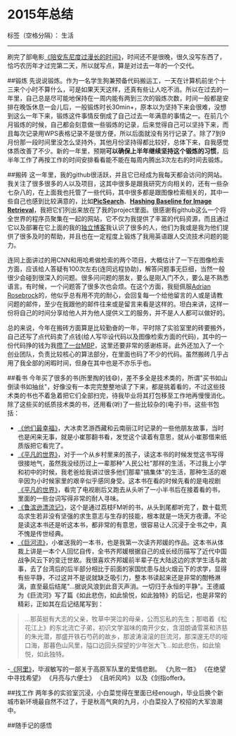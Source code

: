 ﻿# 2015年总结

标签（空格分隔）： 生活

---

刷完了部电影[《陪安东尼度过漫长的时间》](http://movie.douban.com/subject/26269510/)，时间还不是很晚，很久没写东西了，恰巧农历年才过完第二天，所以就写点，算是对过去一年的一个交代。

##锻炼
先说说锻炼。作为一名学生狗兼预备代码搬运工，一天在计算机前坐个十三来个小时不算什么，可是如果天天这样，还真有些让人吃不消。所以在过去的一年里，自己总是尽可能地保持在一周内能有两到三次的锻炼次数，时间一般都是安排在晚饭休息一会儿后，一般锻炼时长30min+，原本以为坚持下来会很难，没想到这么一年下来，锻炼这件事情反倒成了自己过去一年满意的事情之一。在前几个月锻炼的时候，自己都会刻意做一些锻炼的记录，后来觉得自己可以坚持下来，而且每次记录用WPS表格记录不是很方便，所以后面就没有另行记录了。除了7到9月份那一段时间里没怎么坚持外，其他月份坚持得都比较好，总体下来，自我感觉体质改善了不少。新的一年里，预期**可以确保上半年继续坚持这个锻炼的习惯**，后半年工作了再按工作的时间安排看看能不能在每周内腾出3次左右的时间去锻炼。

##搬砖
这一年里，我的github很活跃，并且它已经成为我每天都会访问的网站。我关注了很多很多的人以及项目，这其中很多是跟我研究方向相关的，还有一些杂七杂八的，在上面我也托管了一些代码，其中很多都是跟图像检索相关的，其中一些自己也感到比较满意的，比如[**PicSearch**](https://github.com/willard-yuan/CNN-for-Image-Retrieval)、[**Hashing Baseline for Image Retrieval**](https://github.com/willard-yuan/hashing-baseline-for-image-retrieval)，我把它们列出来放在了我的project里面。很感谢有github这么一个将全世界的程序员聚集在一起的网站，它不仅为我提供了丰富的代码资源，而且通过它以及部署在它上面的我的[独立博客]()我认识了很多的人，他们为我或是我为他们提供了很多及时的帮助，并且也在一定程度上锻炼了我用英语跟人交流技术问题的能力。

连同上面讲过的用CNN和用哈希做检索的两个项目，大概估计了一下在图像检索方面，应该给人答疑有100次左右(连同远程协助)，解答问题事无巨细，当然一般很少会碰到很深入的问题。很多问问题的朋友，要么是刚入门不久，要么是不熟悉语言。有时候，一个问题答了很多次也会烦。在这个方面，我挺佩服[Adrian Rosebrock](http://www.pyimagesearch.com/)的，他似乎总有用不完的耐心，会回复每一个给他留言的人或是请教问题的邮件，至少在我跟他的邮件往来或是留言来看是这样的。坦白来讲，这样一份将自己的时间分享给他人并为他人提供义工的服务，并不是人人都可以做好的。

总的来说，今年在搬砖方面算是比较勤奋的一年，平时除了实验室里的砖要搬外，自己还写了点代码卖了点钱(给人写毕设代码以及图像检索方面的代码)，其中的一份代码挣的钱为我[攒了一台MBP](http://yongyuan.name/blog/macbook-comes.html)，这里还要非常的感谢栋哥。此外还加入了一个创业团队，负责比较核心的算法部分，在里面也码了不少的代码。虽然搬砖几乎占用了我全部的闲暇时间，但身在其中也是不亦乐乎也。

##看书
今年买了很多的书(所里掏的钱😄)，差不多全是技术类的，所谓"买书如山倒读书如抽丝"，好像没有一本完完整整地读了下来，都是挑着看的，不过这些技术类的书也不着急着把它们全部扫完，待我毕业将其打包移至工作地再慢慢消化。除了这些买的纸质技术类的书，还用看(听)了一些比较杂的(电子)书，这些书包括：
- [《他们最幸福》](http://book.douban.com/subject/25697520/)，大冰卖艺游西藏和云南丽江时记录的一些他朋友故事，当时也是闲来无事，就是小崔那翻书看，发觉这个读着有意思，就从小崔那借来纸质版把它看完了。
- [《平凡的世界》](http://book.douban.com/subject/1084165/)，对于一个从乡村里来的孩子，读这本书的时候发觉这书写得很接地气，虽然我没经历过上一辈那种"人民公社"那样的生活，不过我上小学和初中的时候，我老爸给我讲过很多他们那辈"搞集体"的生活，那种生活的艰辛因为小时候家里的艰辛似乎感同身受。这本书在看的时候先看的是电视剧[《平凡的世界》]()，看完了电视剧后又跑去从头听了一小半书后在接着看的书，里面的一些台词写得非常的耐人寻味。
- [《鲁滨逊漂流记》]()，这个是通过荔枝FM听的书，从头到尾都听完了，数十载荒岛求生若非没有坚强的求生意志与生存的技能，根本就是一场天方夜谭。不论是读这本书还是听这本书，都非常的有意思，很容易让人沉浸于全书之中，真不愧是传世经典。
- [《巨河流》]()，小崔送我的一本书，也是我第一次读齐邦媛的作品。这本书从体裁上讲是一本个人回忆自传，全书齐邦媛根据自己的成长经历描写了近代中国战争风云下的变迁世故。我很喜欢齐邦媛前半辈子在大陆这边的求学生活与故事，去了台湾后的后半部分相比于前面的家国忧患与战火烟云下的求学，显得有些平静，不过这并不是说就缺乏吸引力，整本书读起来还是非常的酣畅淋漓，直至最后结尾"...据说风浪到此音灭声消。一切归于永恒的平静"。王德威为《巨流河》写了篇《如此悲伤，如此愉悦，如此独特》的后记，也是非常的精彩，正如其在后记结尾写到：
> ...那英挺有大志的父亲，牧草中哭泣的母亲，公而忘私的先生；那唱着《松花江上》的东北流亡子弟，初识文学滋味的南开少女，含泪朗诵雪莱和济慈的朱光潜，那盛开铁石芍药的故乡，那波涛滚滚的巨流河，那深邃无尽的哑口海，那暮色山风里，隘口边回头探望的少年张大飞...如此悲伤，如此愉悦，如此独特。

-[《阿里》]()，毕淑敏写的一部关于高原军队里的爱情悲剧。
《九败一胜》
《在绝望中寻找希望》
《月亮与六便士》
《且听风吟》
以及《剑指offer》。

##找工作
两年多的实验室沉浸，小白菜觉得在里面已经enough，毕业后换个新城市新环境最自然不过了，于是秋高气爽的九月，小白菜投入了校招的大军浪潮中。

##随手记的感悟




